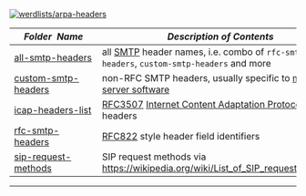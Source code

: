 [![werdlists/arpa-headers](https://img.shields.io/badge/werdlists-arpa_headers-purple.svg?logo=github&style=popout&longCache=true)](# "werdlists/arpa-headers")

|&nbsp;&nbsp;&nbsp;&nbsp;_Folder&nbsp;&nbsp;Name_&nbsp;&nbsp;&nbsp;&nbsp;| _Description of Contents_
|:----------------|--------------------------------------------------------------------------------------------------------------------------------------------------------
| [all-smtp-headers](all-smtp-headers.txt) |  all [SMTP](https://wikipedia.org/wiki/Simple_Mail_Transfer_Protocol "Simple Mail Transfer Protocol") header names, i.e. combo of `rfc-smtp-headers`, `custom-smtp-headers` and more 
| [custom-smtp-headers](custom-smtp-headers.txt) |  non-RFC SMTP headers, usually specific to [mail server software](https://wikipedia.org/wiki/List_of_mail_server_software) 
| [icap-headers-list](icap-headers-list.txt) |  [RFC3507](https://tools.ietf.org/html/rfc3507) [Internet Content Adaptation Protocol](https://wikipedia.org/wiki/Internet_Content_Adaptation_Protocol) (ICAP) headers 
| [rfc-smtp-headers](rfc-smtp-headers.txt) |  [RFC822](https://tools.ietf.org/html/rfc822) style header field identifiers 
| [sip-request-methods](sip-request-methods.txt) | SIP request methods via <https://wikipedia.org/wiki/List_of_SIP_request_methods>  

* * *

